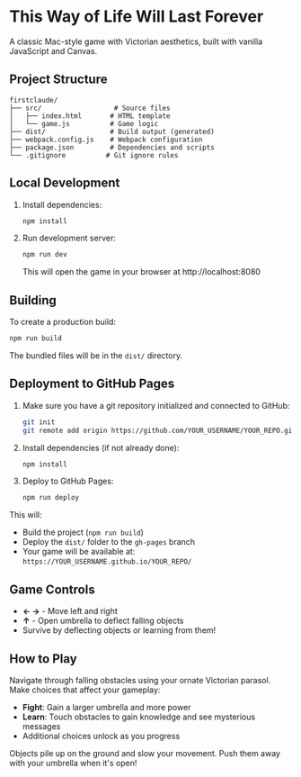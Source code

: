 # This Way of Life Will Last Forever

A classic Mac-style game with Victorian aesthetics, built with vanilla JavaScript and Canvas.

## Project Structure

```
firstclaude/
├── src/                  # Source files
│   ├── index.html       # HTML template
│   └── game.js          # Game logic
├── dist/                # Build output (generated)
├── webpack.config.js    # Webpack configuration
├── package.json         # Dependencies and scripts
└── .gitignore          # Git ignore rules
```

## Local Development

1. Install dependencies:
   ```bash
   npm install
   ```

2. Run development server:
   ```bash
   npm run dev
   ```
   This will open the game in your browser at http://localhost:8080

## Building

To create a production build:
```bash
npm run build
```

The bundled files will be in the `dist/` directory.

## Deployment to GitHub Pages

1. Make sure you have a git repository initialized and connected to GitHub:
   ```bash
   git init
   git remote add origin https://github.com/YOUR_USERNAME/YOUR_REPO.git
   ```

2. Install dependencies (if not already done):
   ```bash
   npm install
   ```

3. Deploy to GitHub Pages:
   ```bash
   npm run deploy
   ```

This will:
- Build the project (`npm run build`)
- Deploy the `dist/` folder to the `gh-pages` branch
- Your game will be available at: `https://YOUR_USERNAME.github.io/YOUR_REPO/`

## Game Controls

- **← →** - Move left and right
- **↑** - Open umbrella to deflect falling objects
- Survive by deflecting objects or learning from them!

## How to Play

Navigate through falling obstacles using your ornate Victorian parasol. Make choices that affect your gameplay:
- **Fight**: Gain a larger umbrella and more power
- **Learn**: Touch obstacles to gain knowledge and see mysterious messages
- Additional choices unlock as you progress

Objects pile up on the ground and slow your movement. Push them away with your umbrella when it's open!

